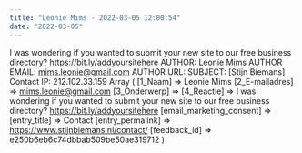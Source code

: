 ```yaml
---
title: "Leonie Mims - 2022-03-05 12:00:54"
date: "2022-03-05"
---
```


I was wondering if you wanted to submit your new site to our free business directory? https://bit.ly/addyoursitehere AUTHOR: Leonie Mims AUTHOR EMAIL: mims.leonie@gmail.com AUTHOR URL: SUBJECT: \[Stijn Biemans\] Contact IP: 212.102.33.159 Array ( \[1\_Naam\] => Leonie Mims \[2\_E-mailadres\] => mims.leonie@gmail.com \[3\_Onderwerp\] => \[4\_Reactie\] => I was wondering if you wanted to submit your new site to our free business directory? https://bit.ly/addyoursitehere \[email\_marketing\_consent\] => \[entry\_title\] => Contact \[entry\_permalink\] => https://www.stijnbiemans.nl/contact/ \[feedback\_id\] => e250b6eb6c74dbbab509be50ae319712 )
